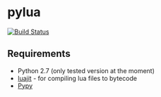 pylua
=====

[![Build Status](https://travis-ci.org/fhahn/pylua.png?branch=master)](https://travis-ci.org/fhahn/pylua)


Requirements
-----------------

* Python 2.7 (only tested version at the moment)
* [luajit](http://luajit.org/) - for compiling lua files to bytecode
* [Pypy](http://pypy.org/)
